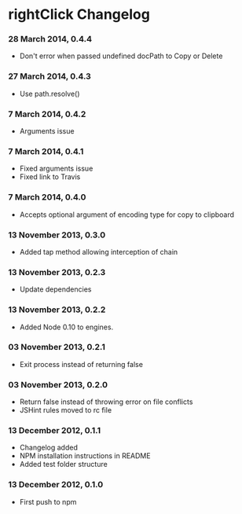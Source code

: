# rightClick Changelog

### 28 March 2014, 0.4.4

* Don't error when passed undefined docPath to Copy or Delete

### 27 March 2014, 0.4.3

* Use path.resolve()

### 7 March 2014, 0.4.2

* Arguments issue

### 7 March 2014, 0.4.1

* Fixed arguments issue
* Fixed link to Travis

### 7 March 2014, 0.4.0

* Accepts optional argument of encoding type for copy to clipboard

### 13 November 2013, 0.3.0

* Added tap method allowing interception of chain

### 13 November 2013, 0.2.3

* Update dependencies

### 13 November 2013, 0.2.2

* Added Node 0.10 to engines.

### 03 November 2013, 0.2.1

* Exit process instead of returning false

### 03 November 2013, 0.2.0

* Return false instead of throwing error on file conflicts
* JSHint rules moved to rc file

### 13 December 2012, 0.1.1

* Changelog added
* NPM installation instructions in README
* Added test folder structure

### 13 December 2012, 0.1.0

* First push to npm
